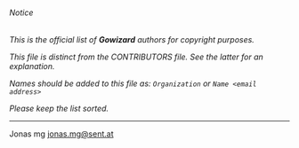 ###### Notice

*This is the official list of **Gowizard** authors for copyright purposes.*

*This file is distinct from the CONTRIBUTORS file. See the latter for an
explanation.*

*Names should be added to this file as: `Organization` or `Name <email address>`*

*Please keep the list sorted.*

* * *

Jonas mg <jonas.mg@sent.at>

